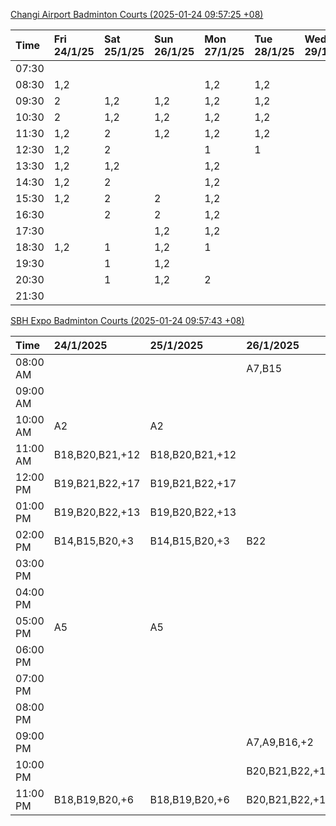 [Changi Airport Badminton Courts (2025-01-24 09:57:25 +08)](https://www.carc.org.sg/FacilityBooking.aspx)

| Time   | Fri 24/1/25   | Sat 25/1/25   | Sun 26/1/25   | Mon 27/1/25   | Tue 28/1/25   | Wed 29/1/25   | Thu 30/1/25   |
|:-------|:--------------|:--------------|:--------------|:--------------|:--------------|:--------------|:--------------|
| 07:30  |               |               |               |               |               |               |               |
| 08:30  | 1,2           |               |               | 1,2           | 1,2           |               |               |
| 09:30  | 2             | 1,2           | 1,2           | 1,2           | 1,2           |               |               |
| 10:30  | 2             | 1,2           | 1,2           | 1,2           | 1,2           |               |               |
| 11:30  | 1,2           | 2             | 1,2           | 1,2           | 1,2           |               |               |
| 12:30  | 1,2           | 2             |               | 1             | 1             |               |               |
| 13:30  | 1,2           | 1,2           |               | 1,2           |               |               |               |
| 14:30  | 1,2           | 2             |               | 1,2           |               |               |               |
| 15:30  | 1,2           | 2             | 2             | 1,2           |               |               |               |
| 16:30  |               | 2             | 2             | 1,2           |               |               |               |
| 17:30  |               |               | 1,2           | 1,2           |               |               |               |
| 18:30  | 1,2           | 1             | 1,2           | 1             |               |               |               |
| 19:30  |               | 1             | 1,2           |               |               |               |               |
| 20:30  |               | 1             | 1,2           | 2             |               |               |               |
| 21:30  |               |               |               |               |               |               |               |

[SBH Expo Badminton Courts (2025-01-24 09:57:43 +08)](https://singaporebadmintonhall.getomnify.com/widgets/O3MRKGBH359GA55KHMG1RD)

| Time     | 24/1/2025       | 25/1/2025       | 26/1/2025       | 27/1/2025       | 28/1/2025       | 29/1/2025   | 30/1/2025   |
|:---------|:----------------|:----------------|:----------------|:----------------|:----------------|:------------|:------------|
| 08:00 AM |                 |                 | A7,B15          | B13,B14,B18,+5  | B19,B21,B22,+14 |             |             |
| 09:00 AM |                 |                 |                 |                 | B19,B21,B22,+14 |             |             |
| 10:00 AM | A2              | A2              |                 |                 | B19,B21,B22,+15 |             |             |
| 11:00 AM | B18,B20,B21,+12 | B18,B20,B21,+12 |                 |                 | B19,B21,B22,+14 |             |             |
| 12:00 PM | B19,B21,B22,+17 | B19,B21,B22,+17 |                 |                 | B19,B21,B22,+13 |             |             |
| 01:00 PM | B19,B20,B22,+13 | B19,B20,B22,+13 |                 | A8,A9,B22       | B19,B21,B22,+16 |             |             |
| 02:00 PM | B14,B15,B20,+3  | B14,B15,B20,+3  | B22             | B11             | B19,B21,B22,+15 |             |             |
| 03:00 PM |                 |                 |                 |                 | A1,B11          |             |             |
| 04:00 PM |                 |                 |                 |                 | B11             |             |             |
| 05:00 PM | A5              | A5              |                 |                 | B12,B13,B14     |             |             |
| 06:00 PM |                 |                 |                 | A1,A5,A7        | B12,B13,B14,+8  |             |             |
| 07:00 PM |                 |                 |                 | A10,A8,B14,+5   | B13,B14,B15,+9  |             |             |
| 08:00 PM |                 |                 |                 | B19,B20,B21,+12 |                 |             |             |
| 09:00 PM |                 |                 | A7,A9,B16,+2    | B19,B20,B21,+15 | A6,A8,A9        |             |             |
| 10:00 PM |                 |                 | B20,B21,B22,+14 | A10,A8,A9,+7    | A10,A8,A9,+7    |             |             |
| 11:00 PM | B18,B19,B20,+6  | B18,B19,B20,+6  | B20,B21,B22,+16 | A10,A8,A9,+7    | A10,A8,A9,+7    |             |             |
